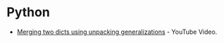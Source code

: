 # Python

* [Merging two dicts using unpacking generalizations](https://youtu.be/Duexw08KaC8) - YouTube Video.
